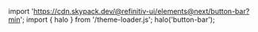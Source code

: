 <!--
type: template
name: button-bar
-->

import 'https://cdn.skypack.dev/@refinitiv-ui/elements@next/button-bar?min';
import { halo } from '/theme-loader.js';
halo('button-bar');